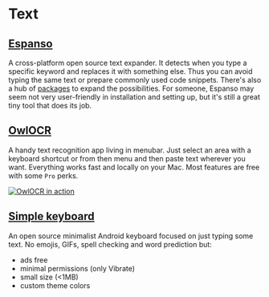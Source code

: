 # Text

## [Espanso](https://espanso.org/)
A cross-platform open source text expander. It detects when you type a specific keyword and replaces it with something else. Thus you can avoid typing the same text or prepare commonly used code snippets. There's also a hub of [packages](https://hub.espanso.org/) to expand the possibilities. For someone, Espanso may seem not very user-friendly in installation and setting up, but it's still a great tiny tool that does its job.

## [OwlOCR](https://owlocr.com/)
 A handy text recognition app living in menubar. Just select an area with a keyboard shortcut or from then menu and then paste text wherever you want. Everything works fast and locally on your Mac. Most features are free with some `Pro` perks.

[![OwlOCR in action](https://img.youtube.com/vi/WmxWbn52-M8/maxresdefault.jpg)](https://www.youtube.com/watch?v=WmxWbn52-M8 "Click to see OwlOCR in action")

## [Simple keyboard](https://play.google.com/store/apps/details?id=rkr.simplekeyboard.inputmethod&hl=en&gl=US)
An open source minimalist Android keyboard focused on just typing some text. No emojis, GIFs, spell checking and word prediction but:
- ads free
- minimal permissions (only Vibrate)
- small size (<1MB)
- custom theme colors
